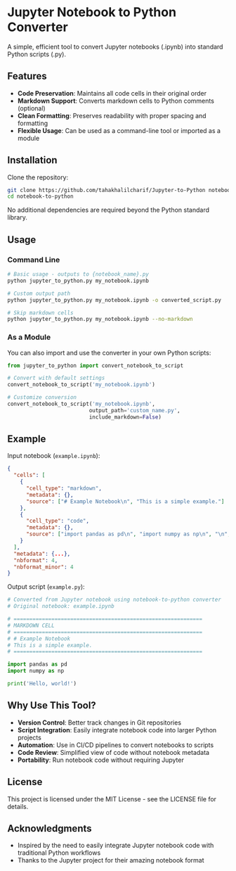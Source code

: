 # Jupyter Notebook to Python Converter

A simple, efficient tool to convert Jupyter notebooks (.ipynb) into standard Python scripts (.py).

## Features

- **Code Preservation**: Maintains all code cells in their original order
- **Markdown Support**: Converts markdown cells to Python comments (optional)
- **Clean Formatting**: Preserves readability with proper spacing and formatting
- **Flexible Usage**: Can be used as a command-line tool or imported as a module

## Installation

Clone the repository:

```bash
git clone https://github.com/tahakhalilcharif/Jupyter-to-Python notebook-to-python
cd notebook-to-python
```

No additional dependencies are required beyond the Python standard library.

## Usage

### Command Line

```bash
# Basic usage - outputs to {notebook_name}.py
python jupyter_to_python.py my_notebook.ipynb

# Custom output path
python jupyter_to_python.py my_notebook.ipynb -o converted_script.py

# Skip markdown cells
python jupyter_to_python.py my_notebook.ipynb --no-markdown
```

### As a Module

You can also import and use the converter in your own Python scripts:

```python
from jupyter_to_python import convert_notebook_to_script

# Convert with default settings
convert_notebook_to_script('my_notebook.ipynb')

# Customize conversion
convert_notebook_to_script('my_notebook.ipynb', 
                          output_path='custom_name.py',
                          include_markdown=False)
```

## Example

Input notebook (`example.ipynb`):
```json
{
  "cells": [
    {
      "cell_type": "markdown",
      "metadata": {},
      "source": ["# Example Notebook\n", "This is a simple example."]
    },
    {
      "cell_type": "code",
      "metadata": {},
      "source": ["import pandas as pd\n", "import numpy as np\n", "\n", "print('Hello, world!')"]
    }
  ],
  "metadata": {...},
  "nbformat": 4,
  "nbformat_minor": 4
}
```

Output script (`example.py`):
```python
# Converted from Jupyter notebook using notebook-to-python converter
# Original notebook: example.ipynb

# ============================================================
# MARKDOWN CELL
# ============================================================
# # Example Notebook
# This is a simple example.
# ============================================================

import pandas as pd
import numpy as np

print('Hello, world!')
```

## Why Use This Tool?

- **Version Control**: Better track changes in Git repositories
- **Script Integration**: Easily integrate notebook code into larger Python projects
- **Automation**: Use in CI/CD pipelines to convert notebooks to scripts
- **Code Review**: Simplified view of code without notebook metadata
- **Portability**: Run notebook code without requiring Jupyter

## License

This project is licensed under the MIT License - see the LICENSE file for details.

## Acknowledgments

- Inspired by the need to easily integrate Jupyter notebook code with traditional Python workflows
- Thanks to the Jupyter project for their amazing notebook format